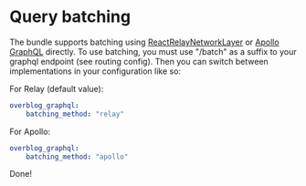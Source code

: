 # Query batching

The bundle supports batching using [ReactRelayNetworkLayer](https://github.com/nodkz/react-relay-network-layer) or [Apollo GraphQL](http://dev.apollodata.com/core/network.html#query-batching) directly.
To use batching, you must use "/batch" as a suffix to your graphql endpoint (see routing config). 
Then you can switch between implementations in your configuration like so:

For Relay (default value):
```yaml
overblog_graphql:
    batching_method: "relay"
```

For Apollo:
```yaml
overblog_graphql:
    batching_method: "apollo"
```

Done!